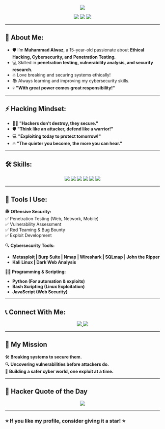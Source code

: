 <p align="center">
  <a href="https://git.io/typing-svg">
    <img src="https://readme-typing-svg.demolab.com?font=Fira+Code&size=35&duration=4000&pause=1000&color=000000&center=true&vCenter=true&width=800&lines=🔥+HI+I+AM+MUHAMMAD+ALWAZ+😎;🚀+WELCOME+TO+ALTA+BROSS+WORLD+🔥" />
  </a>
</p>



<p align="center">
  <img src="https://img.shields.io/badge/Ethical%20Hacker-%23FF5733.svg?style=for-the-badge&logo=security&logoColor=white" />
  <img src="https://img.shields.io/badge/Penetration%20Tester-%2300A896.svg?style=for-the-badge&logo=hack-the-box&logoColor=white" />
  <img src="https://img.shields.io/badge/Cyber%20Geek-%231d3557.svg?style=for-the-badge&logo=linux&logoColor=white" />
</p>

---

## 🚀 About Me:
- 🛡️ I’m **Muhammad Alwaz**, a 15-year-old passionate about **Ethical Hacking, Cybersecurity, and Penetration Testing**.  
- 💻 Skilled in **penetration testing, vulnerability analysis, and security research**.  
- 🔥 Love breaking and securing systems ethically!  
- 📚 Always learning and improving my cybersecurity skills.  
- 💀 **"With great power comes great responsibility!"**  

---

## ⚡ Hacking Mindset:
- 🕵️‍♂️ **"Hackers don’t destroy, they secure."**  
- 🛡️ **"Think like an attacker, defend like a warrior!"**  
- 💻 **"Exploiting today to protect tomorrow!"**  
- 🔥 **"The quieter you become, the more you can hear."**  

---

## 🛠 Skills:
<p align="center">
  <img src="https://img.shields.io/badge/Kali%20Linux-%2357A639.svg?style=for-the-badge&logo=linux&logoColor=white" />
  <img src="https://img.shields.io/badge/Metasploit-%230095D5.svg?style=for-the-badge&logo=metasploit&logoColor=white" />
  <img src="https://img.shields.io/badge/Wireshark-%2300A4E4.svg?style=for-the-badge&logo=wireshark&logoColor=white" />
  <img src="https://img.shields.io/badge/Burp%20Suite-%23F79F1B.svg?style=for-the-badge&logo=burp-suite&logoColor=white" />
  <img src="https://img.shields.io/badge/Nmap-%23768900.svg?style=for-the-badge&logo=nmap&logoColor=white" />
  <img src="https://img.shields.io/badge/Linux-%23FCC624.svg?style=for-the-badge&logo=linux&logoColor=black" />
</p>

---

## 📡 Tools I Use:
🕵️ **Offensive Security:**  
✅ Penetration Testing (Web, Network, Mobile)  
✅ Vulnerability Assessment  
✅ Red Teaming & Bug Bounty  
✅ Exploit Development  

🔍 **Cybersecurity Tools:**  
- **Metasploit | Burp Suite | Nmap | Wireshark | SQLmap | John the Ripper**  
- **Kali Linux |  Dark Web Analysis**  

👨‍💻 **Programming & Scripting:**  
- **Python (For automation & exploits)**  
- **Bash Scripting (Linux Exploitation)**  
- **JavaScript (Web Security)**  

---

## 📞 Connect With Me:
<p align="center">
  <a href="mailto:altabross@gmail.com">
    <img src="https://img.shields.io/badge/Gmail-D14836.svg?style=for-the-badge&logo=gmail&logoColor=white"/>
  </a>
  <a href="https://www.instagram.com/alta_bross/">
    <img src="https://img.shields.io/badge/Instagram-%23E4405F.svg?style=for-the-badge&logo=instagram&logoColor=white"/>
  </a>
</p>

---

## 🎯 **My Mission**
🛠 **Breaking systems to secure them.**  
🔍 **Uncovering vulnerabilities before attackers do.**  
🚀 **Building a safer cyber world, one exploit at a time.**  

---

## 🎯 **Hacker Quote of the Day**
<p align="center">
  <img src="https://quotes-github-readme.vercel.app/api?type=horizontal&theme=radical">
</p>

---

### ⭐ **If you like my profile, consider giving it a star!** ⭐

